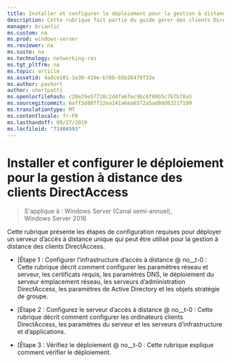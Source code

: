 ```yaml
---
title: Installer et configurer le déploiement pour la gestion à distance des clients DirectAccess
description: Cette rubrique fait partie du guide gérer des clients DirectAccess à distance dans Windows Server 2016.
manager: brianlic
ms.custom: na
ms.prod: windows-server
ms.reviewer: na
ms.suite: na
ms.technology: networking-ras
ms.tgt_pltfrm: na
ms.topic: article
ms.assetid: 4adce101-1e30-439e-b78b-65b26479f33e
ms.author: pashort
author: shortpatti
ms.openlocfilehash: c28e29e57728c2d4fa6fec9bc6f86b5c7b7b70a5
ms.sourcegitcommit: 6aff3d88ff22ea141a6ea6572a5ad8dd6321f199
ms.translationtype: MT
ms.contentlocale: fr-FR
ms.lasthandoff: 09/27/2019
ms.locfileid: "71404593"
---
```

# <a name="install-and-configure-deployment-for-remote-management-of-directaccess-clients"></a>Installer et configurer le déploiement pour la gestion à distance des clients DirectAccess

>S'applique à : Windows Server (Canal semi-annuel), Windows Server 2016

Cette rubrique présente les étapes de configuration requises pour déployer un serveur d’accès à distance unique qui peut être utilisé pour la gestion à distance des clients DirectAccess.  
  
-   [Étape 1 : Configurer l’infrastructure d’accès à distance @ no__t-0 : Cette rubrique décrit comment configurer les paramètres réseau et serveur, les certificats requis, les paramètres DNS, le déploiement du serveur emplacement réseau, les serveurs d’administration DirectAccess, les paramètres de Active Directory et les objets stratégie de groupe.  
  
-   [Étape 2 : Configurez le serveur d’accès à distance @ no__t-0 : Cette rubrique décrit comment configurer les ordinateurs clients DirectAccess, les paramètres du serveur et les serveurs d’infrastructure et d’applications.  
  
-   [Étape 3 : Vérifiez le déploiement @ no__t-0 : Cette rubrique explique comment vérifier le déploiement.  
  



